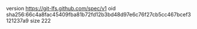 version https://git-lfs.github.com/spec/v1
oid sha256:66c4a8fac45409fba81b72fd12b3bd48d97e6c76f27cb5cc467bcef3121237a9
size 222
